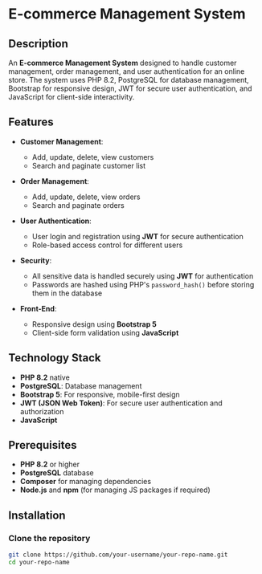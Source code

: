 # E-commerce Management System

## Description

An **E-commerce Management System** designed to handle customer management, order management, and user authentication for an online store. The system uses PHP 8.2, PostgreSQL for database management, Bootstrap for responsive design, JWT for secure user authentication, and JavaScript for client-side interactivity.

## Features

- **Customer Management**:
  - Add, update, delete, view customers
  - Search and paginate customer list
  
- **Order Management**:
  - Add, update, delete, view orders
  - Search and paginate orders
  
- **User Authentication**:
  - User login and registration using **JWT** for secure authentication
  - Role-based access control for different users
  
- **Security**:
  - All sensitive data is handled securely using **JWT** for authentication
  - Passwords are hashed using PHP's `password_hash()` before storing them in the database
  
- **Front-End**:
  - Responsive design using **Bootstrap 5**
  - Client-side form validation using **JavaScript**

## Technology Stack

- **PHP 8.2** native
- **PostgreSQL**: Database management
- **Bootstrap 5**: For responsive, mobile-first design
- **JWT (JSON Web Token)**: For secure user authentication and authorization
- **JavaScript**

## Prerequisites

- **PHP 8.2** or higher
- **PostgreSQL** database
- **Composer** for managing dependencies
- **Node.js** and **npm** (for managing JS packages if required)

## Installation

### Clone the repository

```bash
git clone https://github.com/your-username/your-repo-name.git
cd your-repo-name
